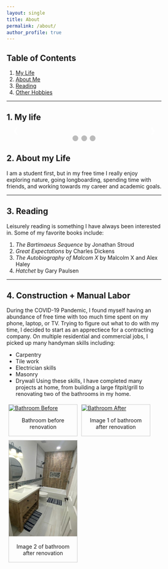 ```yaml
---
layout: single
title: About
permalink: /about/
author_profile: true
---
```

## Table of Contents
1. [My Life](#1-my-life)
2. [About Me](#2-about-my-life)
3. [Reading](#3-reading)
4. [Other Hobbies](#4-construction--manual-labor)

---------------------------

## 1.  My life

<!-- Slideshow container -->
<div class="slideshow-container">

  <!-- Full-width images with number and caption text -->
  <div class="mySlides fade">
    <div class="numbertext">1 / 3</div>
    <img src="/assets/images/img5.jpeg" style="width:100%">
    <div class="text">Fireside Chat at Data Fest at UVA 2022</div>
  </div>

  <div class="mySlides fade">
    <div class="numbertext">2 / 3</div>
    <img src="/assets/images/img1.jpeg" style="width:100%">
    <div class="text">Spending time with my brothers</div>
  </div>

  <div class="mySlides fade">
    <div class="numbertext">3 / 3</div>
    <img src="/assets/images/img2.jpeg" style="width:100%">
    <div class="text">Events at UVA</div>
  </div>

<div class="mySlides fade">
    <div class="numbertext">3 / 3</div>
    <img src="/assets/images/img3.jpeg" style="width:100%">
    <div class="text">Being adventurous at America's National Parks</div>
  </div>

<div class="mySlides fade">
    <div class="numbertext">3 / 3</div>
    <img src="/assets/images/img4.jpeg" style="width:100%">
    <div class="text">Spending time with friends</div>
  </div>

  <!-- Next and previous buttons -->
  <a class="prev" onclick="plusSlides(-1)">&#10094;</a>
  <a class="next" onclick="plusSlides(1)">&#10095;</a>
</div>
<br>

<!-- The dots/circles -->
<div style="text-align:center">
  <span class="dot" onclick="currentSlide(1)"></span> 
  <span class="dot" onclick="currentSlide(2)"></span> 
  <span class="dot" onclick="currentSlide(3)"></span> 
</div>
<style>
    * {box-sizing:border-box}
div{
    border-radius: 10px
    color: #FFFF
}
/* Slideshow container */
.slideshow-container {
  max-width: 1000px;
  position: relative;
  margin: auto;
}
{}
/* Hide the images by default */
.mySlides {
  display: none;
}
{}
/* Next & previous buttons */
.prev, .next {
  cursor: pointer;
  position: absolute;
  top: 50%;
  width: auto;
  margin-top: -22px;
  padding: 16px;
  color: white;
  font-weight: bold;
  font-size: 18px;
  transition: 0.6s ease;
  border-radius: 0 3px 3px 0;
  user-select: none;
}
/* Position the "next button" to the right */
.next {
  right: 0;
  border-radius: 3px 0 0 3px;
}
/* On hover, add a black background color with a little bit see-through */
.prev:hover, .next:hover {
  background-color: rgba(0,0,0,0.8);
}
/* Caption text */
.text {
  color: #f2f2f2;
  font-size: 15px;
  padding: 8px 12px;
  position: absolute;
  bottom: 8px;
  width: 100%;
  text-align: center;
}
/* Number text (1/3 etc) */
.numbertext {
  color: #f2f2f2;
  font-size: 12px;
  padding: 8px 12px;
  position: absolute;
  top: 0;
}
/* The dots/bullets/indicators */
.dot {
  cursor: pointer;
  height: 15px;
  width: 15px;
  margin: 0 2px;
  background-color: #bbb;
  border-radius: 50%;
  display: inline-block;
  transition: background-color 0.6s ease;
}
.active, .dot:hover {
  background-color: #717171;
}
/* Fading animation */
.fade {
  animation-name: fade;
  animation-duration: 1.5s;
}
@keyframes fade {
  from {opacity: .4}
  to {opacity: 1}
}
</style>
<script>
    let slideIndex = 1;
showSlides(slideIndex);
// Next/previous controls
function plusSlides(n) {
  showSlides(slideIndex += n);
}
// Thumbnail image controls
function currentSlide(n) {
  showSlides(slideIndex = n);
}
function showSlides(n) {
  let i;
  let slides = document.getElementsByClassName("mySlides");
  let dots = document.getElementsByClassName("dot");
  if (n > slides.length) {slideIndex = 1}
  if (n < 1) {slideIndex = slides.length}
  for (i = 0; i < slides.length; i++) {
    slides[i].style.display = "none";
  }
  for (i = 0; i < dots.length; i++) {
    dots[i].className = dots[i].className.replace(" active", "");
  }
  slides[slideIndex-1].style.display = "block";
  dots[slideIndex-1].className += " active";
}
</script>

## 2.  About my Life

I am a student first, but in my free time I really enjoy exploring nature, going longboarding, spending time with friends, and working towards my career and academic goals.

--------------------

## 3.  Reading

Leisurely reading is something I have always been interested in. Some of my favorite books include:
1. *The Bartimaeus Sequence* by Jonathan Stroud
2. *Great Expectations* by Charles Dickens
3. *The Autobiography of Malcom X* by Malcolm X and Alex Haley
4. *Hatchet* by Gary Paulsen

--------------------

## 4.  Construction + Manual Labor

During the COVID-19 Pandemic, I found myself having an abundance of free time with too much time spent on my phone, laptop, or TV. Trying to figure out what to do with my time, I decided to start as an apprectiece for a contracting company. On multiple residential and commercial jobs, I picked up many handyman skills including:
- Carpentry
- Tile work
- Electrician skills
- Masonry
- Drywall
Using these skills, I have completed many projects at home, from building a large fitpit/grill to renovating two of the bathrooms in my home.

<!-- Image Gallery -->
<div class="gallery">
  <a target="_blank" href="/assets/images/bathroombefore.png">
    <img src="/assets/images/bathroombefore.png" alt="Bathroom Before" width="600" height="400">
  </a>
  <div class="desc">Bathroom before renovation</div>
</div>

<div class="gallery">
  <a target="_blank" href="/assets/images/bathroomafter1.png">
    <img src="/assets/images/bathroomafter1.png" alt="Bathroom After" width="600" height="400">
  </a>
  <div class="desc">Image 1 of bathroom after renovation</div>
</div>

<div class="gallery">
  <a target="_blank" href="/assets/images/bathroomafter2.png">
    <img src="/assets/images/bathroomafter2.png" alt="Bathroom After" width="600" height="400">
  </a>
  <div class="desc">Image 2 of bathroom after renovation</div>
</div>
<!-- Image Gallery CSS styleaf -->
<style>
div.gallery {
  margin: 5px;
  border: 1px solid #ccc;
  float: left;
  width: 180px;
}
div.gallery:hover {
  border: 1px solid #777;
}
div.gallery img {
  width: 100%;
  height: 250px;
}
div.desc {
  padding: 15px;
  text-align: center;
}
</style>